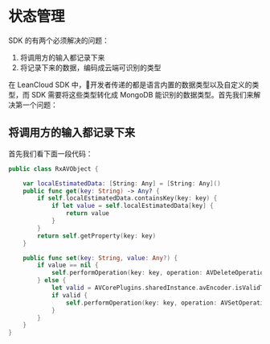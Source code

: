 # 状态管理

SDK 的有两个必须解决的问题：

1. 将调用方的输入都记录下来
2. 将记录下来的数据，编码成云端可识别的类型


在 LeanCloud SDK 中，开发者传递的都是语言内置的数据类型以及自定义的类型，而 SDK 需要将这些类型转化成 MongoDB 能识别的数据类型。首先我们来解决第一个问题：


## 将调用方的输入都记录下来

首先我们看下面一段代码：

```swift
public class RxAVObject {

    var localEstimatedData: [String: Any] = [String: Any]()
    public func get(key: String) -> Any? {
        if self.localEstimatedData.containsKey(key: key) {
            if let value = self.localEstimatedData[key] {
                return value
            }
        }
        return self.getProperty(key: key)
    }

    public func set(key: String, value: Any?) {
        if value == nil {
            self.performOperation(key: key, operation: AVDeleteOperation.sharedInstance)
        } else {
            let valid = AVCorePlugins.sharedInstance.avEncoder.isValidType(value: value!)
            if valid {
                self.performOperation(key: key, operation: AVSetOperation(value: value!))
            }
        }
    }
}
```
```typescript
```
```java
```


